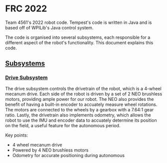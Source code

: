 # FRC 2022
Team 4561's 2022 robot code. Tempest's code is written in Java and is based off of WPILib's Java control system.

The code is organised into several subsystems, each responsible for a different aspect of the robot's functionality. This document explains this code.

## [Subsystems](src/main/java/frc/robot/subsystems)
### [Drive Subsystem](src/main/java/frc/robot/subsystems/DriveSubsystem.java)
The drive subsystem controls the drivetrain of the robot, which is a 4-wheel mecanum drive. Each side of the robot is driven by a set of 2 NEO brushless motors, providing ample power for our robot.
The NEO also provides the benefit of having a built-in encoder to accuately measure wheel rotations. The motors are connected to the wheels by a gearbox with a 7.64:1 gear ratio.
Lastly, the drivetrain also implements odometry, which allows the robot to use the IMU and encoder data to accuately determine its position on the field, a useful feature for the autonomous period.

Key points:
* 4 wheel mecanum drive
* Powered by 4 NEO brushless motors
* Odometry for accurate positioning during autonomous
